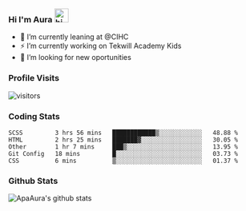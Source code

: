 ### Hi I'm Aura <img src="https://user-images.githubusercontent.com/1303154/88677602-1635ba80-d120-11ea-84d8-d263ba5fc3c0.gif" width="28px" alt="hi">

- 🔭 I’m currently leaning at @CIHC
- ⚡ I’m currently working on Tekwill Academy Kids
- 🤔 I’m looking for new oportunities


### Profile Visits 

![visitors](https://visitor-badge.glitch.me/badge?page_id=ApaAura.ApaAura)


### Coding Stats

<!--START_SECTION:waka-->

```text
SCSS         3 hrs 56 mins   ████████████▒░░░░░░░░░░░░   48.88 %
HTML         2 hrs 25 mins   ███████▓░░░░░░░░░░░░░░░░░   30.05 %
Other        1 hr 7 mins     ███▒░░░░░░░░░░░░░░░░░░░░░   13.95 %
Git Config   18 mins         █░░░░░░░░░░░░░░░░░░░░░░░░   03.73 %
CSS          6 mins          ▒░░░░░░░░░░░░░░░░░░░░░░░░   01.37 %
```

<!--END_SECTION:waka-->

### Github Stats

![ApaAura's github stats](https://github-readme-stats.vercel.app/api?username=ApaAura&count_private=true&theme=tokyonight&hide=contribs,prs)
